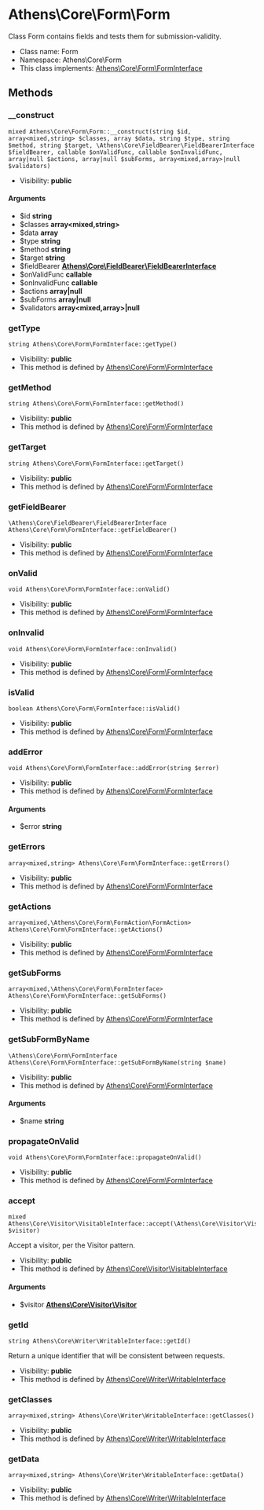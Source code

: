 Athens\Core\Form\Form
===============

Class Form contains fields and tests them for submission-validity.




* Class name: Form
* Namespace: Athens\Core\Form
* This class implements: [Athens\Core\Form\FormInterface](Athens-Core-Form-FormInterface.md)






Methods
-------


### __construct

    mixed Athens\Core\Form\Form::__construct(string $id, array<mixed,string> $classes, array $data, string $type, string $method, string $target, \Athens\Core\FieldBearer\FieldBearerInterface $fieldBearer, callable $onValidFunc, callable $onInvalidFunc, array|null $actions, array|null $subForms, array<mixed,array>|null $validators)





* Visibility: **public**


#### Arguments
* $id **string**
* $classes **array&lt;mixed,string&gt;**
* $data **array**
* $type **string**
* $method **string**
* $target **string**
* $fieldBearer **[Athens\Core\FieldBearer\FieldBearerInterface](Athens-Core-FieldBearer-FieldBearerInterface.md)**
* $onValidFunc **callable**
* $onInvalidFunc **callable**
* $actions **array|null**
* $subForms **array|null**
* $validators **array&lt;mixed,array&gt;|null**



### getType

    string Athens\Core\Form\FormInterface::getType()





* Visibility: **public**
* This method is defined by [Athens\Core\Form\FormInterface](Athens-Core-Form-FormInterface.md)




### getMethod

    string Athens\Core\Form\FormInterface::getMethod()





* Visibility: **public**
* This method is defined by [Athens\Core\Form\FormInterface](Athens-Core-Form-FormInterface.md)




### getTarget

    string Athens\Core\Form\FormInterface::getTarget()





* Visibility: **public**
* This method is defined by [Athens\Core\Form\FormInterface](Athens-Core-Form-FormInterface.md)




### getFieldBearer

    \Athens\Core\FieldBearer\FieldBearerInterface Athens\Core\Form\FormInterface::getFieldBearer()





* Visibility: **public**
* This method is defined by [Athens\Core\Form\FormInterface](Athens-Core-Form-FormInterface.md)




### onValid

    void Athens\Core\Form\FormInterface::onValid()





* Visibility: **public**
* This method is defined by [Athens\Core\Form\FormInterface](Athens-Core-Form-FormInterface.md)




### onInvalid

    void Athens\Core\Form\FormInterface::onInvalid()





* Visibility: **public**
* This method is defined by [Athens\Core\Form\FormInterface](Athens-Core-Form-FormInterface.md)




### isValid

    boolean Athens\Core\Form\FormInterface::isValid()





* Visibility: **public**
* This method is defined by [Athens\Core\Form\FormInterface](Athens-Core-Form-FormInterface.md)




### addError

    void Athens\Core\Form\FormInterface::addError(string $error)





* Visibility: **public**
* This method is defined by [Athens\Core\Form\FormInterface](Athens-Core-Form-FormInterface.md)


#### Arguments
* $error **string**



### getErrors

    array<mixed,string> Athens\Core\Form\FormInterface::getErrors()





* Visibility: **public**
* This method is defined by [Athens\Core\Form\FormInterface](Athens-Core-Form-FormInterface.md)




### getActions

    array<mixed,\Athens\Core\Form\FormAction\FormAction> Athens\Core\Form\FormInterface::getActions()





* Visibility: **public**
* This method is defined by [Athens\Core\Form\FormInterface](Athens-Core-Form-FormInterface.md)




### getSubForms

    array<mixed,\Athens\Core\Form\FormInterface> Athens\Core\Form\FormInterface::getSubForms()





* Visibility: **public**
* This method is defined by [Athens\Core\Form\FormInterface](Athens-Core-Form-FormInterface.md)




### getSubFormByName

    \Athens\Core\Form\FormInterface Athens\Core\Form\FormInterface::getSubFormByName(string $name)





* Visibility: **public**
* This method is defined by [Athens\Core\Form\FormInterface](Athens-Core-Form-FormInterface.md)


#### Arguments
* $name **string**



### propagateOnValid

    void Athens\Core\Form\FormInterface::propagateOnValid()





* Visibility: **public**
* This method is defined by [Athens\Core\Form\FormInterface](Athens-Core-Form-FormInterface.md)




### accept

    mixed Athens\Core\Visitor\VisitableInterface::accept(\Athens\Core\Visitor\Visitor $visitor)

Accept a visitor, per the Visitor pattern.



* Visibility: **public**
* This method is defined by [Athens\Core\Visitor\VisitableInterface](Athens-Core-Visitor-VisitableInterface.md)


#### Arguments
* $visitor **[Athens\Core\Visitor\Visitor](Athens-Core-Visitor-Visitor.md)**



### getId

    string Athens\Core\Writer\WritableInterface::getId()

Return a unique identifier that will be consistent between requests.



* Visibility: **public**
* This method is defined by [Athens\Core\Writer\WritableInterface](Athens-Core-Writer-WritableInterface.md)




### getClasses

    array<mixed,string> Athens\Core\Writer\WritableInterface::getClasses()





* Visibility: **public**
* This method is defined by [Athens\Core\Writer\WritableInterface](Athens-Core-Writer-WritableInterface.md)




### getData

    array<mixed,string> Athens\Core\Writer\WritableInterface::getData()





* Visibility: **public**
* This method is defined by [Athens\Core\Writer\WritableInterface](Athens-Core-Writer-WritableInterface.md)



